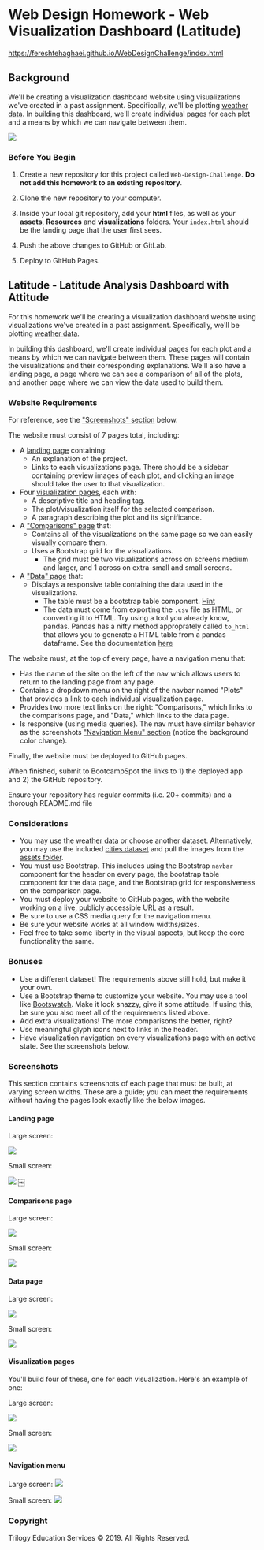 # Web Design Homework - Web Visualization Dashboard (Latitude)

https://fereshtehaghaei.github.io/WebDesignChallenge/index.html

## Background

We'll be creating a visualization dashboard website using visualizations we've created in a past assignment. Specifically, we'll be plotting [weather data](https://github.com/fereshtehaghaei/Web-Design-Challenge/blob/master/Resources/cities.csv). In building this dashboard, we'll create individual pages for each plot and a means by which we can navigate between them.

![](Images/landingResize.png)

### Before You Begin

1. Create a new repository for this project called `Web-Design-Challenge`. **Do not add this homework to an existing repository**.

2. Clone the new repository to your computer.

3. Inside your local git repository, add your **html** files, as well as your **assets**, **Resources** and **visualizations** folders. Your `index.html` should be the landing page that the user first sees.

4. Push the above changes to GitHub or GitLab.

5. Deploy to GitHub Pages. 

## Latitude - Latitude Analysis Dashboard with Attitude

For this homework we'll be creating a visualization dashboard website using visualizations we've created in a past assignment. Specifically, we'll be plotting [weather data](Resources/cities.csv).

In building this dashboard, we'll create individual pages for each plot and a means by which we can navigate between them. These pages will contain the visualizations and their corresponding explanations. We'll also have a landing page, a page where we can see a comparison of all of the plots, and another page where we can view the data used to build them.

### Website Requirements

For reference, see the ["Screenshots" section](#screenshots) below.

The website must consist of 7 pages total, including:

* A [landing page](#landing-page) containing:
  * An explanation of the project.
  * Links to each visualizations page. There should be a sidebar containing preview images of each plot, and clicking an image should take the user to that visualization.
* Four [visualization pages](#visualization-pages), each with:
  * A descriptive title and heading tag.
  * The plot/visualization itself for the selected comparison.
  * A paragraph describing the plot and its significance.
* A ["Comparisons" page](#comparisons-page) that:
  * Contains all of the visualizations on the same page so we can easily visually compare them.
  * Uses a Bootstrap grid for the visualizations.
    * The grid must be two visualizations across on screens medium and larger, and 1 across on extra-small and small screens.
* A ["Data" page](#data-page) that:
  * Displays a responsive table containing the data used in the visualizations.
    * The table must be a bootstrap table component. [Hint](https://getbootstrap.com/docs/4.3/content/tables/#responsive-tables)
    * The data must come from exporting the `.csv` file as HTML, or converting it to HTML. Try using a tool you already know, pandas. Pandas has a nifty method approprately called `to_html` that allows you to generate a HTML table from a pandas dataframe. See the documentation [here](https://pandas.pydata.org/pandas-docs/version/0.17.0/generated/pandas.DataFrame.to_html.html)

The website must, at the top of every page, have a navigation menu that:

* Has the name of the site on the left of the nav which allows users to return to the landing page from any page.
* Contains a dropdown menu on the right of the navbar named "Plots" that provides a link to each individual visualization page.
* Provides two more text links on the right: "Comparisons," which links to the comparisons page, and "Data," which links to the data page.
* Is responsive (using media queries). The nav must have similar behavior as the screenshots ["Navigation Menu" section](#navigation-menu) (notice the background color change).

Finally, the website must be deployed to GitHub pages.

When finished, submit to BootcampSpot the links to 1) the deployed app and 2) the GitHub repository.

Ensure your repository has regular commits (i.e. 20+ commits) and a thorough README.md file

### Considerations

* You may use the [weather data](Resources/cities.csv) or choose another dataset. Alternatively, you may use the included [cities dataset](Resources/cities.csv) and pull the images from the [assets folder](Resources/assets).
* You must use Bootstrap. This includes using the Bootstrap `navbar` component for the header on every page, the bootstrap table component for the data page, and the Bootstrap grid for responsiveness on the comparison page.
* You must deploy your website to GitHub pages, with the website working on a live, publicly accessible URL as a result.
* Be sure to use a CSS media query for the navigation menu.
* Be sure your website works at all window widths/sizes.
* Feel free to take some liberty in the visual aspects, but keep the core functionality the same.

### Bonuses

* Use a different dataset! The requirements above still hold, but make it your own.
* Use a Bootstrap theme to customize your website. You may use a tool like [Bootswatch](https://bootswatch.com/). Make it look snazzy, give it some attitude. If using this, be sure you also meet all of the requirements listed above.
* Add extra visualizations! The more comparisons the better, right?
* Use meaningful glyph icons next to links in the header.
* Have visualization navigation on every visualizations page with an active state. See the screenshots below.

### Screenshots

This section contains screenshots of each page that must be built, at varying screen widths. These are a guide; you can meet the requirements without having the pages look exactly like the below images.

#### <a id="landing-page"></a>Landing page

Large screen:

![](Images/landingResize.png)

Small screen:

![](Images/landing-sm.png)
￼

#### <a id="comparisons-page"></a>Comparisons page

Large screen:

![](Images/comparison-lg.png)

Small screen:

![](Images/comparison-sm.png)

#### <a id="data-page"></a>Data page

Large screen:

![](Images/data-lg.png)


Small screen:

![](Images/data-sm.png)

#### <a id="visualization-pages"></a>Visualization pages

You'll build four of these, one for each visualization. Here's an example of one:

Large screen:

![](Images/visualize-lg.png)

Small screen:

![](Images/visualize-sm.png)

#### <a id="navigation-menu"></a>Navigation menu

Large screen:
![](Images/nav-lg.png)

Small screen:
![](Images/nav-sm.png)

### Copyright

Trilogy Education Services © 2019. All Rights Reserved.
